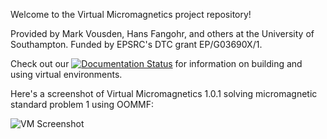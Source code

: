 Welcome to the Virtual Micromagnetics project repository!

Provided by Mark Vousden, Hans Fangohr, and others at the University of Southampton. Funded by EPSRC's DTC grant EP/G03690X/1.

Check out our [![Documentation Status](https://readthedocs.org/projects/virtual-micromagnetics/badge/?version=development)](http://virtual-micromagnetics.readthedocs.org/en/development) for information on building and using virtual environments.

Here's a screenshot of Virtual Micromagnetics 1.0.1 solving micromagnetic standard problem 1 using OOMMF:

![VM Screenshot](http://www.southampton.ac.uk/~mv3g08/virmag_screenshot.png)
